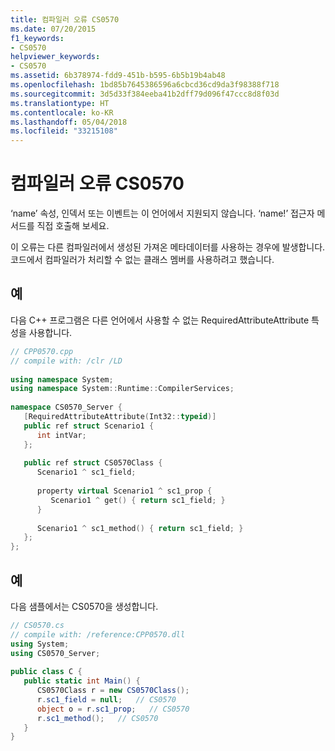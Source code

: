 ```yaml
---
title: 컴파일러 오류 CS0570
ms.date: 07/20/2015
f1_keywords:
- CS0570
helpviewer_keywords:
- CS0570
ms.assetid: 6b378974-fdd9-451b-b595-6b5b19b4ab48
ms.openlocfilehash: 1bd85b7645386596a6cbcd36cd9da3f98388f718
ms.sourcegitcommit: 3d5d33f384eeba41b2dff79d096f47ccc8d8f03d
ms.translationtype: HT
ms.contentlocale: ko-KR
ms.lasthandoff: 05/04/2018
ms.locfileid: "33215108"
---
```

# <a name="compiler-error-cs0570"></a>컴파일러 오류 CS0570
‘name’ 속성, 인덱서 또는 이벤트는 이 언어에서 지원되지 않습니다. ‘name!’ 접근자 메서드를 직접 호출해 보세요.  
  
 이 오류는 다른 컴파일러에서 생성된 가져온 메타데이터를 사용하는 경우에 발생합니다. 코드에서 컴파일러가 처리할 수 없는 클래스 멤버를 사용하려고 했습니다.  
  
## <a name="example"></a>예  
 다음 C++ 프로그램은 다른 언어에서 사용할 수 없는 RequiredAttributeAttribute 특성을 사용합니다.  
  
```cpp
// CPP0570.cpp  
// compile with: /clr /LD  
  
using namespace System;  
using namespace System::Runtime::CompilerServices;  
  
namespace CS0570_Server {  
   [RequiredAttributeAttribute(Int32::typeid)]    
   public ref struct Scenario1 {  
      int intVar;  
   };  
  
   public ref struct CS0570Class {  
      Scenario1 ^ sc1_field;  
  
      property virtual Scenario1 ^ sc1_prop {  
         Scenario1 ^ get() { return sc1_field; }  
      }  
  
      Scenario1 ^ sc1_method() { return sc1_field; }  
   };  
};  
```  
  
## <a name="example"></a>예  
 다음 샘플에서는 CS0570을 생성합니다.  
  
```csharp  
// CS0570.cs  
// compile with: /reference:CPP0570.dll  
using System;  
using CS0570_Server;  
  
public class C {  
   public static int Main() {  
      CS0570Class r = new CS0570Class();  
      r.sc1_field = null;   // CS0570  
      object o = r.sc1_prop;   // CS0570  
      r.sc1_method();   // CS0570  
   }  
}  
```

